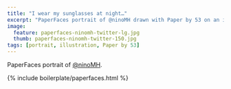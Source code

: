 ```yaml
---
title: "I wear my sunglasses at night…"
excerpt: "PaperFaces portrait of @ninoMH drawn with Paper by 53 on an iPad."
image: 
  feature: paperfaces-ninomh-twitter-lg.jpg
  thumb: paperfaces-ninomh-twitter-150.jpg
tags: [portrait, illustration, Paper by 53]
---
```


PaperFaces portrait of [@ninoMH](http://twitter.com/ninoMH).

{% include boilerplate/paperfaces.html %}